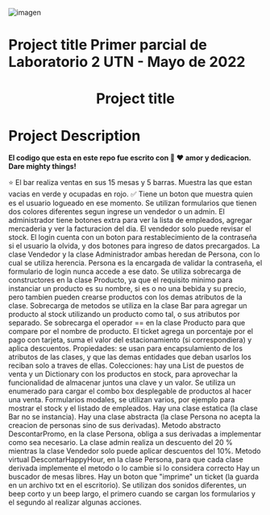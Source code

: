 ![imagen](https://user-images.githubusercontent.com/78119165/160845077-e97f5cda-6dbb-476a-8dfa-8a8420b9d798.png)

# Project title Primer parcial de Laboratorio 2 UTN - Mayo de 2022

<h1 align="center">Project title</h1>

# Project Description

**El codigo que esta en este repo fue escrito con 🤝 ❤ amor y dedicacion. Dare mighty things!**

⭐️ El bar realiza ventas en sus 15 mesas y 5 barras. Muestra las que estan vacias en verde y ocupadas en rojo.
✅ Tiene un boton que muestra quien es el usuario logueado en ese momento.
Se utilizan formularios que tienen dos colores diferentes segun ingrese un vendedor o un admin.
El administrador tiene botones extra para ver la lista de empleados, agregar mercaderia y ver la facturacion del dia.
El vendedor solo puede revisar el stock.
El login cuenta con un boton para restablecimiento de la contraseña si el usuario la olvida, y dos botones para ingreso de datos precargados.
La clase Vendedor y la clase Administrador ambas heredan de Persona, con lo cual se utiliza herencia.
Persona es la encargada de validar la contraseña, el formulario de login nunca accede a ese dato.
Se utiliza sobrecarga de constructores en la clase Producto, ya que el requisito minimo para instanciar un producto es su nombre, si es o no una bebida y su precio, pero tambien pueden crearse productos con los demas atributos de la clase.
Sobrecarga de metodos se utiliza en la clase Bar para agregar un producto al stock utilizando un producto como tal, o sus atributos por separado.
Se sobrecarga el operador == en la clase Producto para que compare por el nombre de producto.
El ticket agrega un porcentaje por el pago con tarjeta, suma el valor del estacionamiento (si correspondiera) y aplica descuentos.
Propiedades: se usan para encapsulamiento de los atributos de las clases, y que las demas entidades que deban usarlos los reciban solo a traves de ellas.
Colecciones: hay una List de puestos de venta y un Dictionary con los productos en stock, para aprovechar la funcionalidad de almacenar juntos una clave y un valor.
Se utiliza un enumerado para cargar el combo box desplegable de productos al hacer una venta.
Formularios modales, se utilizan varios, por ejemplo para mostrar el stock y el listado de empleados.
Hay una clase estatica (la clase Bar no se instancia).
Hay una clase abstracta (la clase Persona no acepta la creacion de personas sino de sus derivadas).
Metodo abstracto DescontarPromo, en la clase Persona, obliga a sus derivadas a implementar como sea necesario. La clase admin realiza un descuento del 20 % mientras la clase Vendedor solo puede aplicar descuentos del 10%.
Metodo virtual DescontarHappyHour, en la clase Persona, para que cada clase derivada implemente el metodo o lo cambie si lo considera correcto
Hay un buscador de mesas libres.
Hay un boton que "imprime" un ticket (la guarda en un archivo txt en el escritorio).
Se utilizan dos sonidos diferentes, un beep corto y un beep largo, el primero cuando se cargan los formularios y el segundo al realizar algunas acciones.
